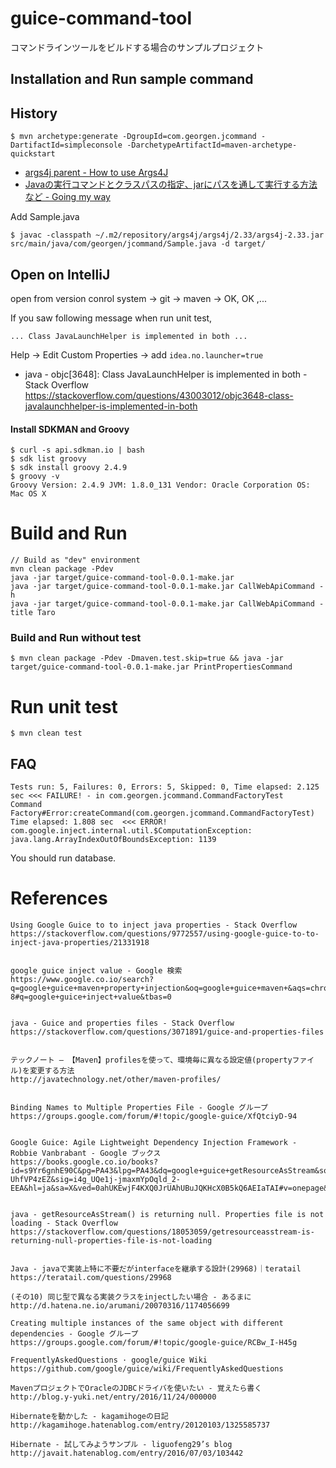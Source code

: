 # guice-command-tool

コマンドラインツールをビルドする場合のサンプルプロジェクト

## Installation and Run sample command

## History

```
$ mvn archetype:generate -DgroupId=com.georgen.jcommand -DartifactId=simpleconsole -DarchetypeArtifactId=maven-archetype-quickstart
```

 - [args4j parent - How to use Args4J](http://args4j.kohsuke.org/sample.html)
 - [Javaの実行コマンドとクラスパスの指定、jarにパスを通して実行する方法など - Going my way](http://gomyownway.hatenablog.com/entry/2012/08/07/205009)

Add Sample.java

```
$ javac -classpath ~/.m2/repository/args4j/args4j/2.33/args4j-2.33.jar src/main/java/com/georgen/jcommand/Sample.java -d target/
```

## Open on IntelliJ

open from version conrol system -> git -> maven -> OK, OK ,...

If you saw following message when run unit test,

```
... Class JavaLaunchHelper is implemented in both ...
```

Help -> Edit Custom Properties -> add `idea.no.launcher=true`

 - java - objc[3648]: Class JavaLaunchHelper is implemented in both - Stack Overflow https://stackoverflow.com/questions/43003012/objc3648-class-javalaunchhelper-is-implemented-in-both

#### Install SDKMAN and Groovy

```
$ curl -s api.sdkman.io | bash
$ sdk list groovy
$ sdk install groovy 2.4.9
$ groovy -v
Groovy Version: 2.4.9 JVM: 1.8.0_131 Vendor: Oracle Corporation OS: Mac OS X
```


# Build and Run

```
// Build as "dev" environment
mvn clean package -Pdev
java -jar target/guice-command-tool-0.0.1-make.jar
java -jar target/guice-command-tool-0.0.1-make.jar CallWebApiCommand -h
java -jar target/guice-command-tool-0.0.1-make.jar CallWebApiCommand -title Taro
```

### Build and Run without test

```
$ mvn clean package -Pdev -Dmaven.test.skip=true && java -jar target/guice-command-tool-0.0.1-make.jar PrintPropertiesCommand
```

# Run unit test

```
$ mvn clean test
```

## FAQ

```
Tests run: 5, Failures: 0, Errors: 5, Skipped: 0, Time elapsed: 2.125 sec <<< FAILURE! - in com.georgen.jcommand.CommandFactoryTest
Command Factory#Error:createCommand(com.georgen.jcommand.CommandFactoryTest)  Time elapsed: 1.808 sec  <<< ERROR!
com.google.inject.internal.util.$ComputationException: java.lang.ArrayIndexOutOfBoundsException: 1139
```

You should run database.






# References

```
Using Google Guice to to inject java properties - Stack Overflow
https://stackoverflow.com/questions/9772557/using-google-guice-to-to-inject-java-properties/21331918


google guice inject value - Google 検索
https://www.google.co.io/search?q=google+guice+maven+property+injection&oq=google+guice+maven+&aqs=chrome.1.69i59l2j69i57j69i59j0l2.9332j0j4&sourceid=chrome&ie=UTF-8#q=google+guice+inject+value&tbas=0


java - Guice and properties files - Stack Overflow
https://stackoverflow.com/questions/3071891/guice-and-properties-files


テックノート – 【Maven】profilesを使って、環境毎に異なる設定値(propertyファイル)を変更する方法
http://javatechnology.net/other/maven-profiles/


Binding Names to Multiple Properties File - Google グループ
https://groups.google.com/forum/#!topic/google-guice/XfQtciyD-94


Google Guice: Agile Lightweight Dependency Injection Framework - Robbie Vanbrabant - Google ブックス
https://books.google.co.io/books?id=s9Yr6gnhE90C&pg=PA43&lpg=PA43&dq=google+guice+getResourceAsStream&source=bl&ots=-UhfVP4zEZ&sig=i4g_UQe1j-jmaxmYpOqld_2-EEA&hl=ja&sa=X&ved=0ahUKEwjF4KXQ0JrUAhUBuJQKHcX0B5kQ6AEIaTAI#v=onepage&q=google%20guice%20getResourceAsStream&f=false


java - getResourceAsStream() is returning null. Properties file is not loading - Stack Overflow
https://stackoverflow.com/questions/18053059/getresourceasstream-is-returning-null-properties-file-is-not-loading


Java - javaで実装上特に不要だがinterfaceを継承する設計(29968)｜teratail
https://teratail.com/questions/29968

(その10) 同じ型で異なる実装クラスをinjectしたい場合 - あるまに
http://d.hatena.ne.io/arumani/20070316/1174056699

Creating multiple instances of the same object with different dependencies - Google グループ
https://groups.google.com/forum/#!topic/google-guice/RCBw_I-H45g

FrequentlyAskedQuestions · google/guice Wiki
https://github.com/google/guice/wiki/FrequentlyAskedQuestions

MavenプロジェクトでOracleのJDBCドライバを使いたい - 覚えたら書く
http://blog.y-yuki.net/entry/2016/11/24/000000

Hibernateを動かした - kagamihogeの日記
http://kagamihoge.hatenablog.com/entry/20120103/1325585737

Hibernate - 試してみようサンプル - liguofeng29’s blog
http://javait.hatenablog.com/entry/2016/07/03/103442
```


